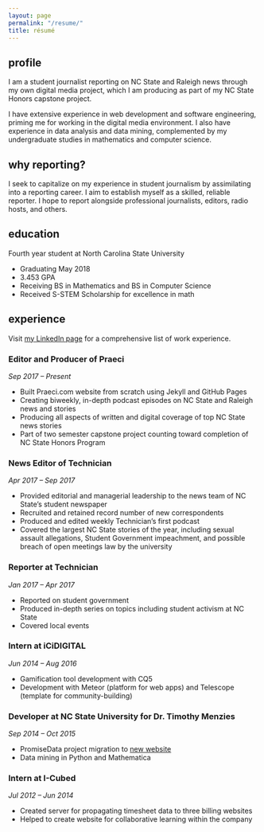 ```yaml
---
layout: page
permalink: "/resume/"
title: résumé
---
```

## profile

I am a student journalist reporting on NC State and Raleigh news through my own digital media project, which I am producing as part of my NC State Honors capstone project.

I have extensive experience in web development and software engineering, priming me for working in the digital media environment. I also have experience in data analysis and data mining, complemented by my undergraduate studies in mathematics and computer science.

## why reporting?

I seek to capitalize on my experience in student journalism by assimilating into a reporting career. I aim to establish myself as a skilled, reliable reporter. I hope to report alongside professional journalists, editors, radio hosts, and others.

## education

Fourth year student at North Carolina State University
* Graduating May 2018
* 3.453 GPA
* Receiving BS in Mathematics and BS in Computer Science
* Received S-STEM Scholarship for excellence in math

## experience

Visit [my LinkedIn page]({{site.author.linkedin_url}}) for a comprehensive list of work experience.

### Editor and Producer of Praeci
_Sep 2017 – Present_

* Built Praeci.com website from scratch using Jekyll and GitHub Pages
* Creating biweekly, in-depth podcast episodes on NC State and Raleigh news and stories
* Producing all aspects of written and digital coverage of top NC State news stories
* Part of two semester capstone project counting toward completion of NC State Honors Program

### News Editor of Technician
_Apr 2017 – Sep 2017_

* Provided editorial and managerial leadership to the news team of NC State’s student newspaper
* Recruited and retained record number of new correspondents
* Produced and edited weekly Technician’s first podcast
* Covered the largest NC State stories of the year, including sexual assault allegations, Student Government impeachment, and possible breach of open meetings law by the university

### Reporter at Technician
_Jan 2017 – Apr 2017_

* Reported on student government
* Produced in-depth series on topics including student activism at NC State
* Covered local events

### Intern at iCiDIGITAL
_Jun 2014 – Aug 2016_

* Gamification tool development with CQ5
* Development with Meteor (platform for web apps) and Telescope (template for community-building)

### Developer at NC State University for Dr. Timothy Menzies
_Sep 2014 – Oct 2015_

* PromiseData project migration to [new website](http://openscience.us)
* Data mining in Python and Mathematica

### Intern at I-Cubed
_Jul 2012 – Jun 2014_

* Created server for propagating timesheet data to three billing websites
* Helped to create website for collaborative learning within the company